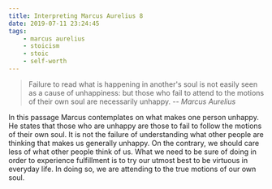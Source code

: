 ```yaml
---
title: Interpreting Marcus Aurelius 8
date: 2019-07-11 23:24:45
tags:
    - marcus aurelius
    - stoicism
    - stoic
    - self-worth
---
```

> Failure to read what is happening in another's soul is not easily seen as a cause of unhappiness: but those who fail to attend to the motions of their own soul are necessarily unhappy.
> -- <cite>Marcus Aurelius</cite>

In this passage Marcus contemplates on what makes one person unhappy. He states that those who are unhappy are those to fail to follow the motions of their own soul. It is not the failure of understanding what other people are thinking that makes us generally unhappy. On the contrary, we should care less of what other people think of us. What we need to be sure of doing in order to experience fulfillment is to try our utmost best to be virtuous in everyday life. In doing so, we are attending to the true motions of our own soul.